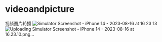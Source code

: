 # videoandpicture
视频图片轮播
![Simulator Screenshot - iPhone 14 - 2023-08-16 at 16 23 13](https://github.com/yanjixiang/videoandpicture/assets/31297729/48b3031e-c8a0-4213-8e24-f4bd826aaf27)
![Uploading Simulator Screenshot - iPhone 14 - 2023-08-16 at 16.23.10.png…]()
